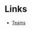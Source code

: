 # Links
- [Teams](https://teams.microsoft.com/l/team/19%3AH45H2duNKIP5VgyTw8SbNk8iAduQ3aI7E4Lru9QI9fM1%40thread.tacv2/conversations?groupId=294b3192-b469-49b5-8ed5-9d273e3b27e7&tenantId=91fc072c-edef-4f97-bdc5-cfb67718ae3a) 